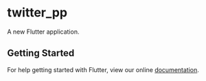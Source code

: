# twitter_pp

A new Flutter application.

## Getting Started

For help getting started with Flutter, view our online
[documentation](https://flutter.io/).
